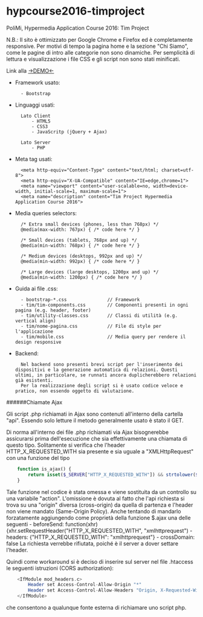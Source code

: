 # hypcourse2016-timproject
PoliMi, Hypermedia Application Course 2016: Tim Project

N.B.: Il sito è ottimizzato per Google Chrome e Firefox ed è completamente responsive. Per motivi di tempo la pagina home e la sezione "Chi Siamo", come le pagine di intro alle categorie non sono dinamiche.
Per semplicità di lettura e visualizzazione i file CSS e gli script non sono stati minificati.

Link alla <a href="timwebapp-hypcourse.rhcloud.com">->DEMO<-</a>

- Framework usato:
	
		- Bootstrap
		
- Linguaggi usati:

		Lato Client
			- HTML5
			- CSS3
			- JavaScritp (jQuery + Ajax)
			
		Lato Server
			- PHP

- Meta tag usati:
    
        <meta http-equiv="Content-Type" content="text/html; charset=utf-8">
        <meta http-equiv="X-UA-Compatible" content="IE=edge,chrome=1">
        <meta name="viewport" content="user-scalable=no, width=device-width, initial-scale=1, maximum-scale=1">
        <meta name="description" content="Tim Project Hypermedia Application Course 2016">
        
- Media queries selectors:
        
        /* Extra small devices (phones, less than 768px) */
        @media(max-width: 767px) { /* code here */ }
        
        /* Small devices (tablets, 768px and up) */
        @media(min-width: 768px) { /* code here */ }
        
        /* Medium devices (desktops, 992px and up) */
        @media(min-width: 992px) { /* code here */ }
        
        /* Large devices (large desktops, 1200px and up) */
        @media(min-width: 1200px) { /* code here */ }

- Guida ai file .css:

        - bootstrap-*.css           	// Framework
        - tim/tim-components.css        // Componenti presenti in ogni pagina (e.g. header, footer)
        - tim/utility-classes.css       // Classi di utilità (e.g. vertical align)
        - tim/nome-pagina.css           // File di style per l'applicazione
        - tim/mobile.css                // Media query per rendere il design responsive

- Backend:
		
		Nel backend sono presenti brevi script per l'inserimento dei dispositivi e la generazione automatica di relazioni. Questi ultimi, in particolare, se runnati ancora duplicherebbero relazioni già esistenti.
		Per la realizzazione degli script si è usato codice veloce e pratico, non essendo oggetto di valutazione.
		
######Chiamate Ajax

Gli script .php richiamati in Ajax sono contenuti all'interno della cartella "api". Essendo solo letture il metodo generalmente usato è stato il GET.

Di norma all'interno dei file .php richiamati via Ajax bisognerebbe assicurarsi prima dell'esecuzione che sia effettivamente una chiamata di questo tipo. Solitamente si verifica che l'header HTTP_X_REQUESTED_WITH sia presente e sia uguale a "XMLHttpRequest" con una funzione del tipo

```php
    function is_ajax() {
        return isset($_SERVER["HTTP_X_REQUESTED_WITH"]) && strtolower($_SERVER["HTTP_X_REQUESTED_WITH"]) == "xmlhttprequest";
    }
```

Tale funzione nel codice è stata omessa e viene sostituita da un controllo su una variabile "action". L'omissione è dovuta al fatto che l'api richiesta si trova su una "origin" diversa (cross-origin) da quella di partenza e l'header non viene mandato (Same-Origin Policy).
Anche tentando di mandarlo forzatamente aggiungendo come proprietà della funzione $.ajax una delle seguenti
    - beforeSend: function(xhr){xhr.setRequestHeader("HTTP_X_REQUESTED_WITH", "xmlhttprequest")
    - headers: {"HTTP_X_REQUESTED_WITH": "xmlhttprequest"}
    - crossDomain: false
La richiesta verrebbe rifiutata, poiché è il server a dover settare l'header.

Quindi come workaround si è deciso di inserire sul server nel file .htaccess le seguenti istruzioni (CORS authorization):

```php
    <IfModule mod_headers.c>
        Header set Access-Control-Allow-Origin "*"
        Header set Access-Control-Allow-Headers "Origin, X-Requested-With, Content-Type, Accept"
    </IfModule>
```

che consentono a qualunque fonte esterna di richiamare uno script php.